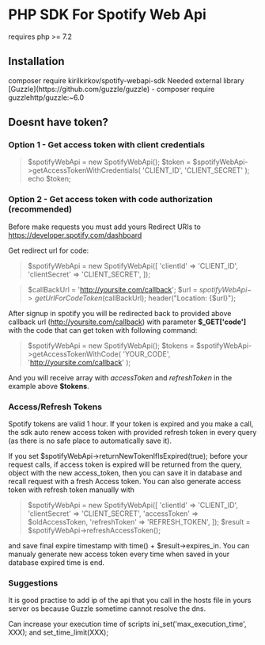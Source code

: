 # PHP SDK For Spotify Web Api

<p>requires php >= 7.2</p>

## Installation
<p>composer require kirilkirkov/spotify-webapi-sdk
Needed external library [Guzzle](https://github.com/guzzle/guzzle) - composer require guzzlehttp/guzzle:~6.0</p>

## Doesnt have token?

### Option 1 - Get access token with client credentials
> $spotifyWebApi = new SpotifyWebApi();
$token = $spotifyWebApi->getAccessTokenWithCredentials(
    'CLIENT_ID',
    'CLIENT_SECRET'
);
echo $token;

### Option 2 - Get access token with code authorization (recommended)
Before make requests you must add yours Redirect URIs to https://developer.spotify.com/dashboard

Get redirect url for code:
> $spotifyWebApi = new SpotifyWebApi([
    'clientId' => 'CLIENT_ID',
    'clientSecret' => 'CLIENT_SECRET',
]);

> $callBackUrl = 'http://yoursite.com/callback';
$url = $spotifyWebApi->getUrlForCodeToken($callBackUrl);
header("Location: {$url}");

After signup in spotify you will be redirected back to provided above callback url (http://yoursite.com/callback) with parameter **$_GET['code']** with the code that can get token with following command:
> $spotifyWebApi = new SpotifyWebApi();
$tokens = $spotifyWebApi->getAccessTokenWithCode(
    'YOUR_CODE',
    'http://yoursite.com/callback'
);

And you will receive array with *accessToken* and *refreshToken* in the example above **$tokens**.

### Access/Refresh Tokens
Spotify tokens are valid 1 hour. If your token is expired and you make a call, the sdk auto renew access token with provided refresh token in every query (as there is no safe place to automatically save it).

If you set $spotifyWebApi->returnNewTokenIfIsExpired(true); before your request calls, if access token is expired will be returned from the query, object with the new access_token, then you can save it in database and recall request with a fresh Access token. 
You can also generate access token with refresh token manually with
> $spotifyWebApi = new SpotifyWebApi([
            'clientId' => 'CLIENT_ID',
            'clientSecret' => 'CLIENT_SECRET',
            'accessToken' => $oldAccessToken,
            'refreshToken' => 'REFRESH_TOKEN',
]);
$result = $spotifyWebApi->refreshAccessToken();

and save final expire timestamp with  time() + $result->expires_in. You can manualy generate new access token every time when saved in your database expired time is end.

### Suggestions

It is good practise to add ip of the api that you call in the hosts file in yours server os because Guzzle sometime cannot resolve the dns.

Can increase your execution time of scripts 
ini_set('max_execution_time', XXX); and set_time_limit(XXX);